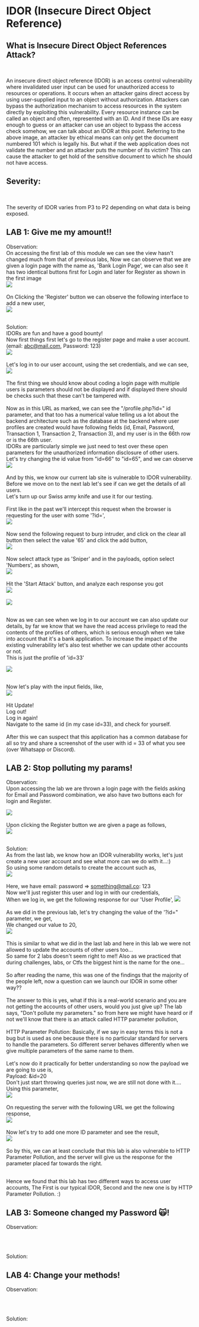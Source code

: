 # IDOR (Insecure Direct Object Reference)

<h2> What is Insecure Direct Object References Attack?</h2> <br>

An insecure direct object reference (IDOR) is an access control vulnerability where invalidated user input can be used for unauthorized access to resources or operations. It occurs when an attacker gains direct access by using user-supplied input to an object without authorization. Attackers can bypass the authorization mechanism to access resources in the system directly by exploiting this vulnerability. Every resource instance can be called an object and often, represented with an ID. And if these IDs are easy enough to guess or an attacker can use an object to bypass the access check somehow, we can talk about an IDOR at this point. Referring to the above image, an attacker by ethical means can only get the document numbered 101 which is legally his. But what if the web application does not validate the number and an attacker puts the number of its victim? This can cause the attacker to get hold of the sensitive document to which he should not have access. <br>

<h2> Severity: </h2><br>

The severity of IDOR varies from P3 to P2 depending on what data is being exposed.<br>

<h2> LAB 1: Give me my amount!!</h2>
Observation: <br>
On accessing the first lab of this module we can see the view hasn't changed much from that of previous labs, Now we can observe that we are given a login page with the name as, 'Bank Login Page', we can also see it has two identical buttons first for Login and later for Register as shown in the first image
<br>
<img src="https://github.com/MHKace/Walkthroughs/assets/157091170/d99c2427-ad5e-4cfb-b214-d13cd762e4f9"><br><br>
On Clicking the 'Register' button we can observe the following interface to add a new user,<br>
<img src="https://github.com/MHKace/Walkthroughs/assets/157091170/c8d505f0-076b-431c-a72e-ab80d5eb78c9"><br><br>

Solution: <br>
IDORs are fun and have a good bounty!<br>
Now first things first let's go to the register page and make a user account. (email: abc@mail.com, Password: 123)<br>
<img src="https://github.com/MHKace/Walkthroughs/assets/157091170/f11b8fa3-a336-4484-acc4-c8acf206fd9d"><br><br>
Let's log in to our user account, using the set credentials, and we can see,<br>
<img src="https://github.com/MHKace/Walkthroughs/assets/157091170/261c0684-4cc0-4d4a-8ed9-ebb4203c4881"><br><br>
The first thing we should know about coding a login page with multiple users is parameters should not be displayed and if displayed there should be checks such that these can't be tampered with. <br><br>
Now as in this URL as marked, we can see the "/profile.php?id=" id parameter, and that too has a numerical value telling us a lot about the backend architecture such as the database at the backend where user profiles are created would have following fields (id, Email, Password, Transaction 1, Transaction 2, Transaction 3), and my user is in the 66th row or is the 66th user. <br>
IDORs are particularly simple we just need to test over these open parameters for the unauthorized information disclosure of other users.<br>
Let's try changing the id value from "id=66" to "id=65", and we can observe<br>
<img src="https://github.com/MHKace/Walkthroughs/assets/157091170/0215e6a6-92b2-4124-b586-e0082066db74"><br><br>
And by this, we know our current lab site is vulnerable to IDOR vulnerability.<br>
Before we move on to the next lab let's see if can we get the details of all users.<br>
Let's turn up our Swiss army knife and use it for our testing.<br><br>
First like in the past we'll intercept this request when the browser is requesting for the user with some '?id=', <br>
<img src="https://github.com/MHKace/Walkthroughs/assets/157091170/3e23c537-e2c0-4c36-af9c-0984e86833eb"><br><br>
Now send the following request to burp intruder, and click on the clear all button then select the value '65' and click the add button, <br>
<img src="https://github.com/MHKace/Walkthroughs/assets/157091170/8efc2c6c-496b-4541-a1c1-20f86c36325d"><br><br>
Now select attack type as 'Sniper' and in the payloads, option select 'Numbers', as shown,<br>
<img src="https://github.com/MHKace/Walkthroughs/assets/157091170/42f08c68-5a7e-4bae-bb8f-b3dc977adb29"><br><br>
Hit the 'Start Attack' button, and analyze each response you got<br>
<img src="https://github.com/MHKace/Walkthroughs/assets/157091170/825c9372-2a6d-4f7d-97e0-fd73b255ded6"><br><br>
<img src="https://github.com/MHKace/Walkthroughs/assets/157091170/d49485cb-d692-4666-952a-930b14c73540"><br><br>

Now as we can see when we log in to our account we can also update our details, by far we know that we have the read access privilege to read the contents of the profiles of others, which is serious enough when we take into account that it's a bank application. To increase the impact of the existing vulnerability let's also test whether we can update other accounts or not.<br>
This is just the profile of 'id=33'<br>

<img src="https://github.com/MHKace/Walkthroughs/assets/157091170/1f019d3a-9047-40db-b4e3-a0d5d5fef0ed"><br><br>

Now let's play with the input fields, like,<br>
<img src="https://github.com/MHKace/Walkthroughs/assets/157091170/2fea6174-32cf-4ef1-9ca6-f2148f467a86"><br><br>
Hit Update!<br>
Log out!<br>
Log in again! <br>
Navigate to the same id (in my case id=33), and check for yourself.<br>
<br>
After this we can suspect that this application has a common database for all so try and share a screenshot of the user with id = 33 of what you see (over Whatsapp or Discord). <br> 


<h2> LAB 2: Stop polluting my params!</h2>
Observation: <br>
Upon accessing the lab we are thrown a login page with the fields asking for Email and Password combination, we also have two buttons each for login and Register.<br>

<img src="https://github.com/MHKace/Walkthroughs/assets/157091170/a1e3bfc0-d836-4cf4-9ea7-1d42e6c088b5"><br><br>
Upon clicking the Register button we are given a page as follows,<br>
<img src="https://github.com/MHKace/Walkthroughs/assets/157091170/951df9d8-076b-4739-96d1-1c81b1b42fe8"><br><br>

Solution:<br>
As from the last lab, we know how an IDOR vulnerability works, let's just create a new user account and see what more can we do with it...:)
<br>
So using some random details to create the account such as,<br/>
<img src="https://github.com/MHKace/Walkthroughs/assets/157091170/54461bb3-ab7b-4f05-889f-66e161d4944a"><br><br>
Here, we have email: password => something@mail.co: 123 <br>
Now we'll just register this user and log in with our credentials,<br>
When we log in, we get the following response for our 'User Profile',
<img src="https://github.com/MHKace/Walkthroughs/assets/157091170/97f5d183-7e4f-4cf7-81b5-6cc859a23b2a"><br><br>
As we did in the previous lab, let's try changing the value of the '?id=" parameter, we get,<br>
We changed our value to 20,<br>
<img src="https://github.com/MHKace/Walkthroughs/assets/157091170/6a606468-adaa-4b7e-9d7b-7aeab7d1b09e"><br><br>
This is similar to what we did in the last lab and here in this lab we were not allowed to update the accounts of other users too...<br>
So same for 2 labs doesn't seem right to me!! Also as we practiced that during challenges, labs, or Ctfs the biggest hint is the name for the one...<br><br>
So after reading the name, this was one of the findings that the majority of the people left, now a question can we launch our IDOR in some other way??<br><br>
The answer to this is yes, what if this is a real-world scenario and you are not getting the accounts of other users, would you just give up? The lab says, "Don't pollute my parameters." so from here we might have heard or if not we'll know that there is an attack called HTTP parameter pollution, <br><br>
HTTP Parameter Pollution: Basically, if we say in easy terms this is not a bug but is used as one because there is no particular standard for servers to handle the parameters. So different server behaves differently when we give multiple parameters of the same name to them.<br><br>
Let's now do it practically for better understanding so now the payload we are going to use is,<br>
Payload: &id=20 <br>
Don't just start throwing queries just now, we are still not done with it.... <br>
Using this parameter,<br>
<img src="https://github.com/MHKace/Walkthroughs/assets/157091170/cd23fded-0952-4a5d-b4da-f5639b8cd333"><br><br>
On requesting the server with the following URL we get the following response,<br>
<img src="https://github.com/MHKace/Walkthroughs/assets/157091170/2fdf1a57-9eb7-4530-88f7-55eebfa2a052"><br><br>
Now let's try to add one more ID parameter and see the result, <br>
<img src="https://github.com/MHKace/Walkthroughs/assets/157091170/69b784ae-221d-4d06-a2ae-86ecb11edf27"><br><br>
So by this, we can at least conclude that this lab is also vulnerable to HTTP Parameter Pollution, and the server will give us the response for the parameter placed far towards the right.<br><br>

Hence we found that this lab has two different ways to access user accounts, The First is our typical IDOR, Second and the new one is by HTTP Parameter Pollution. :)<br>


<h2> LAB 3: Someone changed my Password 🙀!</h2>
Observation: <br>
<br>

<img src=""><br><br>

Solution: <br>
<h2> LAB 4: Change your methods!</h2>
Observation: <br>
<br>

<img src=""><br><br>

Solution: <br>
